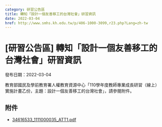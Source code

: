 ```yaml
---
category: 研習公告區
title: 轉知「設計一個友善移工的台灣社會」研習資訊
date: 2022-03-04
href: http://www.smhs.kh.edu.tw/p/406-1000-3099,r23.php?Lang=zh-tw
---
```


# [研習公告區] 轉知「設計一個友善移工的台灣社會」研習資訊

發布日期：2022-03-04

教育部國民及學前教育署人權教育資源中心「110學年度教師專業成長研習（線上）實施計畫乙份，主題：設計一個友善移工的台灣社會」，請參閱附件。

## 附件

- [34616533_1111000035_ATT1.pdf](https://www.smhs.kh.edu.tw/var/file/0/1000/attach/92/pta_2868_805499_84481.pdf)
